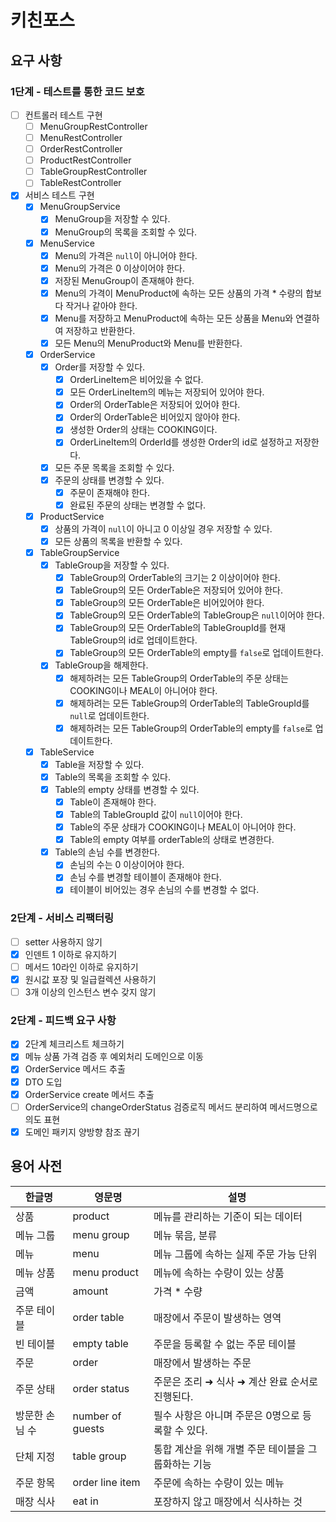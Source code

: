 # 키친포스

## 요구 사항

### 1단계 - 테스트를 통한 코드 보호

- [ ] 컨트롤러 테스트 구현
    - [ ] MenuGroupRestController
    - [ ] MenuRestController
    - [ ] OrderRestController
    - [ ] ProductRestController
    - [ ] TableGroupRestController
    - [ ] TableRestController

- [x] 서비스 테스트 구현
    - [x] MenuGroupService
        - [x] MenuGroup을 저장할 수 있다.
        - [x] MenuGroup의 목록을 조회할 수 있다.
    - [x] MenuService
        - [x] Menu의 가격은 `null`이 아니어야 한다.
        - [x] Menu의 가격은 0 이상이어야 한다.
        - [x] 저장된 MenuGroup이 존재해야 한다.
        - [x] Menu의 가격이 MenuProduct에 속하는 모든 상품의 가격 * 수량의 합보다 작거나 같아야 한다.
        - [x] Menu를 저장하고 MenuProduct에 속하는 모든 상품을 Menu와 연결하여 저장하고 반환한다.
        - [x] 모든 Menu의 MenuProduct와 Menu를 반환한다.
    - [x] OrderService
        - [x] Order를 저장할 수 있다.
            - [x] OrderLineItem은 비어있을 수 없다.
            - [x] 모든 OrderLineItem의 메뉴는 저장되어 있어야 한다.
            - [x] Order의 OrderTable은 저장되어 있어야 한다.
            - [x] Order의 OrderTable은 비어있지 않아야 한다.
            - [x] 생성한 Order의 상태는 COOKING이다.
            - [x] OrderLineItem의 OrderId를 생성한 Order의 id로 설정하고 저장한다.
        - [x] 모든 주문 목록을 조회할 수 있다.
        - [x] 주문의 상태를 변경할 수 있다.
            - [x] 주문이 존재해야 한다.
            - [x] 완료된 주문의 상태는 변경할 수 없다.
    - [x] ProductService
        - [x] 상품의 가격이 `null`이 아니고 0 이상일 경우 저장할 수 있다.
        - [x] 모든 상품의 목록을 반환할 수 있다.
    - [x] TableGroupService
        - [x] TableGroup을 저장할 수 있다.
            - [x] TableGroup의 OrderTable의 크기는 2 이상이어야 한다.
            - [x] TableGroup의 모든 OrderTable은 저장되어 있어야 한다.
            - [x] TableGroup의 모든 OrderTable은 비어있어야 한다.
            - [x] TableGroup의 모든 OrderTable의 TableGroup은 `null`이어야 한다.
            - [x] TableGroup의 모든 OrderTable의 TableGroupId를 현재 TableGroup의 id로 업데이트한다.
            - [x] TableGroup의 모든 OrderTable의 empty를 `false`로 업데이트한다.
        - [x] TableGroup을 해제한다.
            - [x] 해제하려는 모든 TableGroup의 OrderTable의 주문 상태는 COOKING이나 MEAL이 아니어야 한다.
            - [x] 해제하려는 모든 TableGroup의 OrderTable의 TableGroupId를 `null`로 업데이트한다.
            - [x] 해제하려는 모든 TableGroup의 OrderTable의 empty를 `false`로 업데이트한다.
    - [x] TableService
        - [x] Table을 저장할 수 있다.
        - [x] Table의 목록을 조회할 수 있다.
        - [x] Table의 empty 상태를 변경할 수 있다.
            - [x] Table이 존재해야 한다.
            - [x] Table의 TableGroupId 값이 `null`이어야 한다.
            - [x] Table의 주문 상태가 COOKING이나 MEAL이 아니어야 한다.
            - [x] Table의 empty 여부를 orderTable의 상태로 변경한다.
        - [x] Table의 손님 수를 변경한다.
            - [x] 손님의 수는 0 이상이어야 한다.
            - [x] 손님 수를 변경할 테이블이 존재해야 한다.
            - [x] 테이블이 비어있는 경우 손님의 수를 변경할 수 없다.

### 2단계 - 서비스 리팩터링

- [ ] setter 사용하지 않기
- [x] 인덴트 1 이하로 유지하기
- [ ] 메서드 10라인 이하로 유지하기
- [x] 원시값 포장 및 일급컬렉션 사용하기
- [ ] 3개 이상의 인스턴스 변수 갖지 않기

### 2단계 - 피드백 요구 사항

- [x] 2단계 체크리스트 체크하기
- [x] 메뉴 상품 가격 검증 후 예외처리 도메인으로 이동
- [x] OrderService 메서드 추출
- [x] DTO 도입
- [x] OrderService create 메서드 추출
- [ ] OrderService의 changeOrderStatus 검증로직 메서드 분리하여 메서드명으로 의도 표현
- [x] 도메인 패키지 양방향 참조 끊기

## 용어 사전

| 한글명      | 영문명              | 설명                            |
|----------|------------------|-------------------------------|
| 상품       | product          | 메뉴를 관리하는 기준이 되는 데이터           |
| 메뉴 그룹    | menu group       | 메뉴 묶음, 분류                     |
| 메뉴       | menu             | 메뉴 그룹에 속하는 실제 주문 가능 단위        |
| 메뉴 상품    | menu product     | 메뉴에 속하는 수량이 있는 상품             |
| 금액       | amount           | 가격 * 수량                       |
| 주문 테이블   | order table      | 매장에서 주문이 발생하는 영역              |
| 빈 테이블    | empty table      | 주문을 등록할 수 없는 주문 테이블           |
| 주문       | order            | 매장에서 발생하는 주문                  |
| 주문 상태    | order status     | 주문은 조리 ➜ 식사 ➜ 계산 완료 순서로 진행된다. |
| 방문한 손님 수 | number of guests | 필수 사항은 아니며 주문은 0명으로 등록할 수 있다. |
| 단체 지정    | table group      | 통합 계산을 위해 개별 주문 테이블을 그룹화하는 기능 |
| 주문 항목    | order line item  | 주문에 속하는 수량이 있는 메뉴             |
| 매장 식사    | eat in           | 포장하지 않고 매장에서 식사하는 것           |
